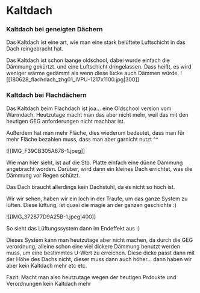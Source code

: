 # Kaltdach

### Kaltdach bei geneigten Dächern

Das Kaltdach ist eine art, wie man eine stark belüftete Luftschicht in das Dach reingebracht hat. 

Das Kaltdach ist schon laange oldschool, dabei wurde einfach die Dämmung gekürtzt. und eine Luftschicht dringelassen. Dass heißt, es wird weniger wärme gedämmt als wenn diese lücke auch Dämmen würde.
![[180628_flachdach_zhg01_IVPU-1217x1100.jpg|300]]


### Kaltdach bei Flachdächern

Das Kaltdach beim Flachdach ist joa... eine Oldschool version vom Warmdach. Heutzutage macht man das aber nicht mehr, weil das mit den heutigen GEG anforderungen nicht machbar ist.

Außerdem hat man mehr Fläche, dies wiederum bedeutet, dass man für mehr Fläche bezahlen muss, dass man aber garnicht nutzt ^^

![[IMG_F39CB305A678-1.jpeg]]

Wie man hier sieht, ist auf die Stb. Platte einfach eine dünne Dämmung angebracht worden. Darüber, wird dann ein kleines Dach errichtet, was die Dämmung vor Regen schützt. 

Das Dach braucht allerdings kein Dachstuhl, da es nicht so hoch ist. 

Wir wir sehen, haben wir ein loch in der Traufe, um das ganze System zu lüften. Diese lüftung, ist quasi die magie an der ganzen geschichte :)


![[IMG_372877D9A25B-1.jpeg|400]]

So sieht das Lüftungssystem dann im Endeffekt aus :)

Dieses System kann man heutzutage aber nicht machen, da durch die GEG verordnung, alleine schon eine viel dickere Dämmung benutzt werden muss, um eine bestimmtes U-Wert zu erreichen. Diese dicke passt dann mit der Höhe des Dachs nicht, dieser muss dann auch höher... dann haben wir aber kein Kaltdach mehr etc etc.

Fazit: Macht man also heutzutage wegen der heutigen Prdoukte und Verordnungen kein Kaltdach mehr
